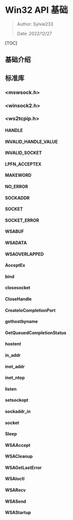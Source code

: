 # Win32 API 基础

> Author: Sylvie233
>
> Date: 2022/12/27

[TOC]





## 基础介绍



## 标准库

### \<mswsock.h>

### \<winsock2.h>

### \<ws2tcpip.h>



#### HANDLE

#### INVALID_HANDLE_VALUE

#### INVALID_SOCKET

#### LPFN_ACCEPTEX

#### MAKEWORD

#### NO_ERROR

#### SOCKADDR

#### SOCKET

#### SOCKET_ERROR

#### WSABUF

#### WSADATA

#### WSAOVERLAPPED



#### AcceptEx

#### bind

#### closesocket

#### CloseHandle

#### CreateIoCompletionPort

#### gethostbyname

#### GetQueuedCompletionStatus

#### hostent

#### in_addr

#### inet_addr

#### inet_ntop

#### listen

#### setsockopt

#### sockaddr_in

#### socket

#### Sleep

#### WSAAccept

#### WSACleanup

#### WSAGetLastError

#### WSAIoctl

#### WSARecv

#### WSASend

#### WSAStartup



